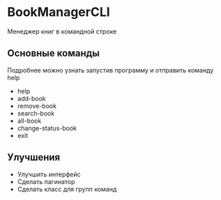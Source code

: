 # BookManagerCLI
Менеджер книг в командной строке 

## Основные команды
Подробнее можно узнать запустив программу и отправить команду help

* help 
* add-book 
* remove-book
* search-book
* all-book
* change-status-book
* exit

## Улучшения
 
* Улучшить интерфейс 
* Сделать пагинатор 
* Сделать класс для групп команд 